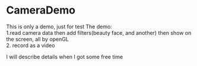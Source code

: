 # CameraDemo

This is only a demo, just for test
The demo:</br>
1.read camera data then add filters(beauty face, and another) then show on the screen,
  all by openGL</br>
2. record as a video

I will describe details when I got some free time
